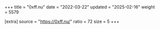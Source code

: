 +++
title = "0xff.nu"
date = "2022-03-22"
updated = "2025-02-16"
weight = 5579

[extra]
source = "https://0xff.nu/"
ratio = 72
size = 5
+++
